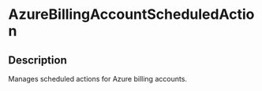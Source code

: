 
# AzureBillingAccountScheduledAction

## Description

Manages scheduled actions for Azure billing accounts.

